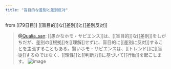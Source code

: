 ```yaml
---
title: "盲目的な差別と差別反対"
---
```


from [[79日目]]
[[盲目的]]な[[差別]]と[[差別反対]]
> [@Qualia_san](https://twitter.com/Qualia_san/status/1633099487399870465?s=20): [[愚かなホモ・サピエンス]]は、[[盲目的]]な[[差別]]をしがちだが、差別の[[根拠]]を[[理解]]せずに、盲目的に[[差別に反対]]することを主張することもある。賢いホモ・サピエンスは、[[トレンド]]に[[盲従]]するのではなく、[[理性]]と[[判断力]]に基づいて[[行動]]を起こします。
> ![image](https://pbs.twimg.com/media/FqnvTJ5XoAAkLHL.png)

